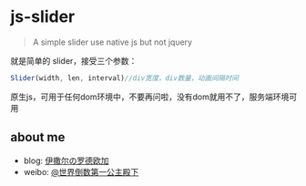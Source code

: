 # js-slider

> A simple slider use native js but not jquery

就是简单的 slider，接受三个参数：

```javascript
Slider(width, len, interval)//div宽度，div数量，动画间隔时间
```
原生js，可用于任何dom环境中，不要再问啦，没有dom就用不了，服务端环境可用

## about me
* blog: [伊撒尔の罗德欧加](http://www.yisaer.com)
* weibo: [@世界倒数第一公主殿下](http://weibo.com/oreshura)